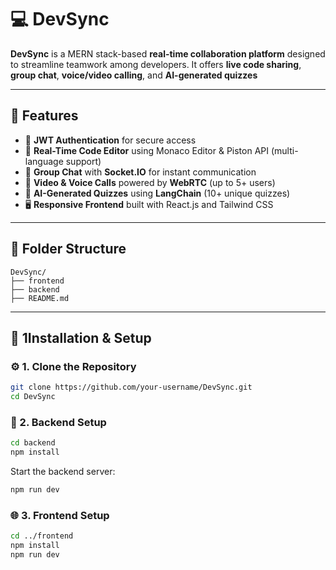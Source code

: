 # 💻 DevSync

**DevSync** is a MERN stack-based **real-time collaboration platform** designed to streamline teamwork among developers. It offers **live code sharing**, **group chat**, **voice/video calling**, and **AI-generated quizzes**

---

## 🌟 Features

- 🔐 **JWT Authentication** for secure access
- 📝 **Real-Time Code Editor** using Monaco Editor & Piston API (multi-language support)
- 💬 **Group Chat** with **Socket.IO** for instant communication
- 🎥 **Video & Voice Calls** powered by **WebRTC** (up to 5+ users)
- 🧠 **AI-Generated Quizzes** using **LangChain** (10+ unique quizzes)
- 🖥️ **Responsive Frontend** built with React.js and Tailwind CSS

---

## 📁 Folder Structure
```
DevSync/
├── frontend
├── backend
├── README.md
```

---

## 🧪 1Installation & Setup

### ⚙️ 1. Clone the Repository

```bash
git clone https://github.com/your-username/DevSync.git
cd DevSync
```
### 🚀 2. Backend Setup
```bash
cd backend
npm install
```
Start the backend server:
```bash
npm run dev
```
### 🌐 3. Frontend Setup
```bash
cd ../frontend
npm install
npm run dev
```
